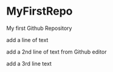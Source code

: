 # MyFirstRepo
My first Github Repository

add a line of text

add a 2nd line of text from Github editor

add a 3rd line text